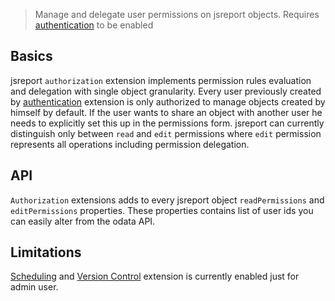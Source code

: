 > Manage and delegate user permissions on jsreport objects. Requires [authentication](/learn/authentication) to be enabled

## Basics
jsreport `authorization` extension implements permission rules evaluation and delegation with single object granularity. Every user previously created by [authentication](/learn/authentication) extension is only authorized to manage objects created by himself by default. If the user wants to share an object with another user he needs to explicitly set this up in the permissions form. jsreport can currently distinguish only between `read` and `edit` permissions where `edit` permission represents all operations including permission delegation.

## API

`Authorization` extensions adds to every jsreport object `readPermissions` and `editPermissions` properties. These properties contains list of user ids you can easily alter from the odata API.

## Limitations
[Scheduling](/learn/scheduling) and [Version Control](https://jsreport.net/learn/version-control) extension is currently enabled just for admin user.
